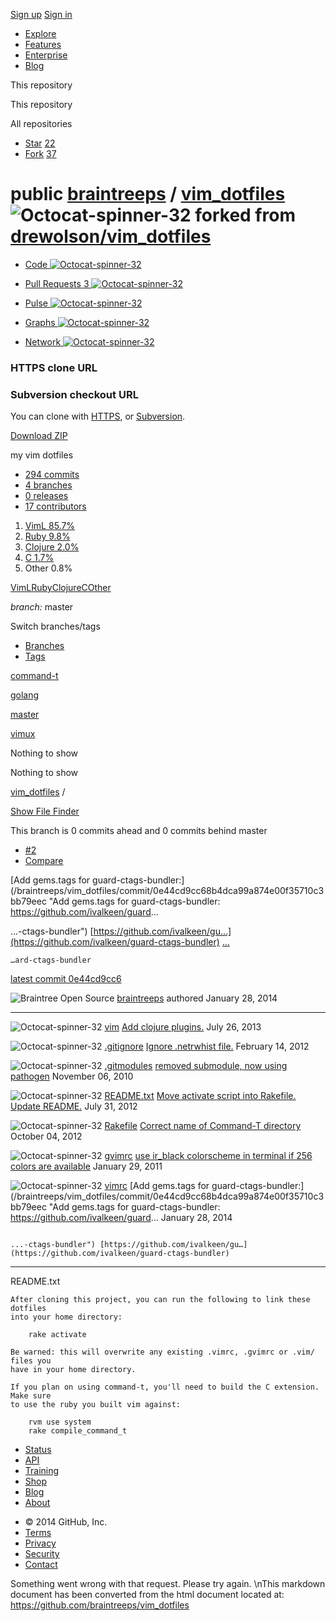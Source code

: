 [](https://github.com/)

[Sign up](/join) [Sign
in](/login?return_to=%2Fbraintreeps%2Fvim_dotfiles)

-   [Explore](/explore)
-   [Features](/features)
-   [Enterprise](https://enterprise.github.com/)
-   [Blog](/blog)

This repository

This repository

All repositories

-   [Star](/login?return_to=%2Fbraintreeps%2Fvim_dotfiles "You must be signed in to use this feature")
    [22](/braintreeps/vim_dotfiles/stargazers)
-   [Fork](/login?return_to=%2Fbraintreeps%2Fvim_dotfiles "You must be signed in to fork a repository")
    [37](/braintreeps/vim_dotfiles/network)

public [braintreeps](/braintreeps) / **[vim\_dotfiles](/braintreeps/vim_dotfiles)** ![Octocat-spinner-32](https://github.global.ssl.fastly.net/images/spinners/octocat-spinner-32.gif) forked from [drewolson/vim\_dotfiles](/drewolson/vim_dotfiles)
=====================================================================================================================================================================================================================================================

-   [Code
    ![Octocat-spinner-32](https://github.global.ssl.fastly.net/images/spinners/octocat-spinner-32.gif)](/braintreeps/vim_dotfiles)
-   [Pull Requests 3
    ![Octocat-spinner-32](https://github.global.ssl.fastly.net/images/spinners/octocat-spinner-32.gif)](/braintreeps/vim_dotfiles/pulls)

-   [Pulse
    ![Octocat-spinner-32](https://github.global.ssl.fastly.net/images/spinners/octocat-spinner-32.gif)](/braintreeps/vim_dotfiles/pulse)
-   [Graphs
    ![Octocat-spinner-32](https://github.global.ssl.fastly.net/images/spinners/octocat-spinner-32.gif)](/braintreeps/vim_dotfiles/graphs)
-   [Network
    ![Octocat-spinner-32](https://github.global.ssl.fastly.net/images/spinners/octocat-spinner-32.gif)](/braintreeps/vim_dotfiles/network)

### **HTTPS** clone URL

### **Subversion** checkout URL

You can clone with [HTTPS](#), or [Subversion](#).
[](https://help.github.com/articles/which-remote-url-should-i-use)

[Download
ZIP](/braintreeps/vim_dotfiles/archive/master.zip "Download this repository as a zip file")

my vim dotfiles

-   [294 commits](/braintreeps/vim_dotfiles/commits/master)
-   [4 branches](/braintreeps/vim_dotfiles/branches)
-   [0 releases](/braintreeps/vim_dotfiles/releases)
-   [17 contributors](/braintreeps/vim_dotfiles/graphs/contributors)

1.  [VimL 85.7%](/braintreeps/vim_dotfiles/search?l=viml)
2.  [Ruby 9.8%](/braintreeps/vim_dotfiles/search?l=ruby)
3.  [Clojure 2.0%](/braintreeps/vim_dotfiles/search?l=clojure)
4.  [C 1.7%](/braintreeps/vim_dotfiles/search?l=c)
5.  Other 0.8%

[VimLRubyClojureCOther](# "Show language statistics")

[](/braintreeps/vim_dotfiles/compare "Compare & review")

*branch:* master

Switch branches/tags

-   [Branches](#)
-   [Tags](#)

[command-t](/braintreeps/vim_dotfiles/tree/command-t "command-t")

[golang](/braintreeps/vim_dotfiles/tree/golang "golang")

[master](/braintreeps/vim_dotfiles/tree/master "master")

[vimux](/braintreeps/vim_dotfiles/tree/vimux "vimux")

Nothing to show

Nothing to show

[vim\_dotfiles](/braintreeps/vim_dotfiles) /

[Show File Finder](/braintreeps/vim_dotfiles/find/master)

This branch is 0 commits ahead and 0 commits behind master

-   [\#2](/braintreeps/vim_dotfiles/pull/2)
-   [Compare](/braintreeps/vim_dotfiles/compare)

[Add gems.tags for
guard-ctags-bundler:](/braintreeps/vim_dotfiles/commit/0e44cd9cc68b4dca99a874e00f35710c3bb79eec "Add gems.tags for guard-ctags-bundler: https://github.com/ivalkeen/guard...

...-ctags-bundler")
[https://github.com/ivalkeen/gu…](https://github.com/ivalkeen/guard-ctags-bundler)
[…](#)

    …ard-ctags-bundler

[latest commit
0e44cd9cc6](/braintreeps/vim_dotfiles/commit/0e44cd9cc68b4dca99a874e00f35710c3bb79eec)

![Braintree Open
Source](https://1.gravatar.com/avatar/ee7b6959f53d27ac8ff4ac35ef942948?d=https%3A%2F%2Fidenticons.github.com%2F4c36ddda7b42968d4534fbc6dd68a90a.png&r=x&s=140)
[braintreeps](/braintreeps) authored January 28, 2014

  ---------------------------------------------------------------------------------------------------- -------------------------------------------------------------------------------- ------------------------------------------------------------------------------------------------------------------------------------------------------------------------------------------------------------------- -------------------
  ![Octocat-spinner-32](https://github.global.ssl.fastly.net/images/spinners/octocat-spinner-32.gif)   [vim](/braintreeps/vim_dotfiles/tree/master/vim "vim")                           [Add clojure plugins.](/braintreeps/vim_dotfiles/commit/1b4fc776abf395f41e86834cf4a9805e7a4a50b1 "Add clojure plugins.")                                                                                            July 26, 2013

  ![Octocat-spinner-32](https://github.global.ssl.fastly.net/images/spinners/octocat-spinner-32.gif)   [.gitignore](/braintreeps/vim_dotfiles/blob/master/.gitignore ".gitignore")      [Ignore .netrwhist file.](/braintreeps/vim_dotfiles/commit/25a80cc772cb8471604705dd28dbe0f9811b8519 "Ignore .netrwhist file.")                                                                                      February 14, 2012

  ![Octocat-spinner-32](https://github.global.ssl.fastly.net/images/spinners/octocat-spinner-32.gif)   [.gitmodules](/braintreeps/vim_dotfiles/blob/master/.gitmodules ".gitmodules")   [removed submodule, now using pathogen](/braintreeps/vim_dotfiles/commit/4d8e6ede53b80f18fa3d1e72fb0dc89be573bde6 "removed submodule, now using pathogen")                                                          November 06, 2010

  ![Octocat-spinner-32](https://github.global.ssl.fastly.net/images/spinners/octocat-spinner-32.gif)   [README.txt](/braintreeps/vim_dotfiles/blob/master/README.txt "README.txt")      [Move activate script into Rakefile. Update README.](/braintreeps/vim_dotfiles/commit/4cb17b821598eee762e670769e2d6fd087da8d65 "Move activate script into Rakefile. Update README.")                                July 31, 2012

  ![Octocat-spinner-32](https://github.global.ssl.fastly.net/images/spinners/octocat-spinner-32.gif)   [Rakefile](/braintreeps/vim_dotfiles/blob/master/Rakefile "Rakefile")            [Correct name of Command-T directory](/braintreeps/vim_dotfiles/commit/16281051a86e0ec267bec0165e0ce79b060e865f "Correct name of Command-T directory")                                                              October 04, 2012

  ![Octocat-spinner-32](https://github.global.ssl.fastly.net/images/spinners/octocat-spinner-32.gif)   [gvimrc](/braintreeps/vim_dotfiles/blob/master/gvimrc "gvimrc")                  [use ir\_black colorscheme in terminal if 256 colors are available](/braintreeps/vim_dotfiles/commit/22d09028b513cb311732483656135fcac19baf26 "use ir_black colorscheme in terminal if 256 colors are available")   January 29, 2011

  ![Octocat-spinner-32](https://github.global.ssl.fastly.net/images/spinners/octocat-spinner-32.gif)   [vimrc](/braintreeps/vim_dotfiles/blob/master/vimrc "vimrc")                     [Add gems.tags for guard-ctags-bundler:](/braintreeps/vim_dotfiles/commit/0e44cd9cc68b4dca99a874e00f35710c3bb79eec "Add gems.tags for guard-ctags-bundler: https://github.com/ivalkeen/guard...                     January 28, 2014
                                                                                                                                                                                                                                                                                                                                                                                                            
                                                                                                                                                                                        ...-ctags-bundler") [https://github.com/ivalkeen/gu…](https://github.com/ivalkeen/guard-ctags-bundler)                                                                                                              
  ---------------------------------------------------------------------------------------------------- -------------------------------------------------------------------------------- ------------------------------------------------------------------------------------------------------------------------------------------------------------------------------------------------------------------- -------------------

README.txt

    After cloning this project, you can run the following to link these dotfiles
    into your home directory:

        rake activate

    Be warned: this will overwrite any existing .vimrc, .gvimrc or .vim/ files you
    have in your home directory.

    If you plan on using command-t, you'll need to build the C extension. Make sure
    to use the ruby you built vim against:

        rvm use system
        rake compile_command_t

-   [Status](https://status.github.com/)
-   [API](http://developer.github.com)
-   [Training](http://training.github.com)
-   [Shop](http://shop.github.com)
-   [Blog](/blog)
-   [About](/about)

[](/)

-   © 2014 GitHub, Inc.
-   [Terms](/site/terms)
-   [Privacy](/site/privacy)
-   [Security](/security)
-   [Contact](/contact)

[](# "Exit Zen Mode") [](# "Switch themes")

[](#) Something went wrong with that request. Please try again.
\nThis markdown document has been converted from the html document located at:
https://github.com/braintreeps/vim_dotfiles
